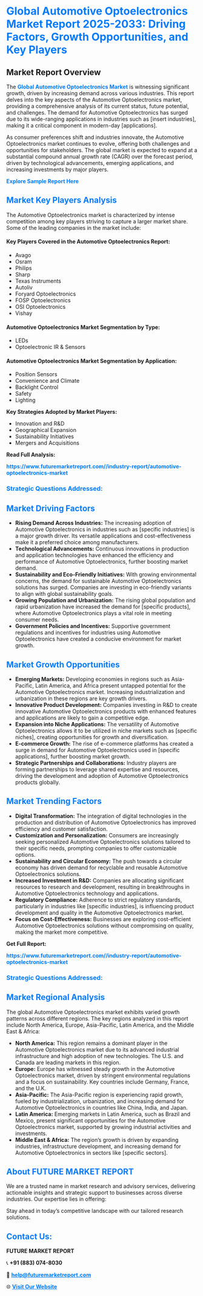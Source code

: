 <h1 style="color: #007BFF;">Global Automotive Optoelectronics Market Report 2025-2033: Driving Factors, Growth Opportunities, and Key Players</h1>

<section id="overview">
<h2>Market Report Overview</h2>
<p>The <a href="https://www.futuremarketreport.com//industry-report/automotive-optoelectronics-market" style="color: #007BFF; text-decoration: none;"><strong>Global Automotive Optoelectronics Market</strong></a> is witnessing significant growth, driven by increasing demand across various industries. This report delves into the key aspects of the Automotive Optoelectronics market, providing a comprehensive analysis of its current status, future potential, and challenges. The demand for Automotive Optoelectronics has surged due to its wide-ranging applications in industries such as [insert industries], making it a critical component in modern-day [applications].</p>
<p>As consumer preferences shift and industries innovate, the Automotive Optoelectronics market continues to evolve, offering both challenges and opportunities for stakeholders. The global market is expected to expand at a substantial compound annual growth rate (CAGR) over the forecast period, driven by technological advancements, emerging applications, and increasing investments by major players.</p>
</section>

<section id="overview">
<p><a href="https://www.futuremarketreport.com//request-sample/reportId=62478" style="color: #007BFF; text-decoration: none;"><strong>Explore Sample Report Here</strong></a></p>
</section>

<section id="key-players">
<h2 style="color: #007BFF;">Market Key Players Analysis</h2>
<p>The Automotive Optoelectronics market is characterized by intense competition among key players striving to capture a larger market share. Some of the leading companies in the market include:</p>
<h4>Key Players Covered in the Automotive Optoelectronics Report:</h4>
<ul><li>Avago</li><li>Osram</li><li>Philips</li><li>Sharp</li><li>Texas Instruments</li><li>Autoliv</li><li>Foryard Optoelectronics</li><li>FOSP Optoelectronics</li><li>OSI Optoelectronics</li><li>Vishay</li></ul>
<h4>Automotive Optoelectronics Market Segmentation by Type:</h4>
<ul><li>LEDs</li><li>Optoelectronic IR &amp; Sensors</li></ul>

<h4>Automotive Optoelectronics Market Segmentation by Application:</h4>
<ul><li>Position Sensors</li><li>Convenience and Climate</li><li>Backlight Control</li><li>Safety</li><li>Lighting</li></ul>
<p><strong>Key Strategies Adopted by Market Players:</strong></p>
<ul>
<li>Innovation and R&D</li>
<li>Geographical Expansion</li>
<li>Sustainability Initiatives</li>
<li>Mergers and Acquisitions</li>
</ul>
</section>

<section>
<p><strong>Read Full Analysis: </strong></p><a href="https://www.futuremarketreport.com//industry-report/automotive-optoelectronics-market" style="color: #007BFF; text-decoration: none;"><strong>https://www.futuremarketreport.com//industry-report/automotive-optoelectronics-market</strong></a>
<h3 style="color: #007BFF;">Strategic Questions Addressed:</h3>
</section>

<section id="driving-factors">
<h2 style="color: #007BFF;">Market Driving Factors</h2>
<ul>
<li><strong>Rising Demand Across Industries:</strong> The increasing adoption of Automotive Optoelectronics in industries such as [specific industries] is a major growth driver. Its versatile applications and cost-effectiveness make it a preferred choice among manufacturers.</li>
<li><strong>Technological Advancements:</strong> Continuous innovations in production and application technologies have enhanced the efficiency and performance of Automotive Optoelectronics, further boosting market demand.</li>
<li><strong>Sustainability and Eco-Friendly Initiatives:</strong> With growing environmental concerns, the demand for sustainable Automotive Optoelectronics solutions has surged. Companies are investing in eco-friendly variants to align with global sustainability goals.</li>
<li><strong>Growing Population and Urbanization:</strong> The rising global population and rapid urbanization have increased the demand for [specific products], where Automotive Optoelectronics plays a vital role in meeting consumer needs.</li>
<li><strong>Government Policies and Incentives:</strong> Supportive government regulations and incentives for industries using Automotive Optoelectronics have created a conducive environment for market growth.</li>
</ul>
</section>

<section id="growth-opportunities">
<h2 style="color: #007BFF;">Market Growth Opportunities</h2>
<ul>
<li><strong>Emerging Markets:</strong> Developing economies in regions such as Asia-Pacific, Latin America, and Africa present untapped potential for the Automotive Optoelectronics market. Increasing industrialization and urbanization in these regions are key growth drivers.</li>
<li><strong>Innovative Product Development:</strong> Companies investing in R&D to create innovative Automotive Optoelectronics products with enhanced features and applications are likely to gain a competitive edge.</li>
<li><strong>Expansion into Niche Applications:</strong> The versatility of Automotive Optoelectronics allows it to be utilized in niche markets such as [specific niches], creating opportunities for growth and diversification.</li>
<li><strong>E-commerce Growth:</strong> The rise of e-commerce platforms has created a surge in demand for Automotive Optoelectronics used in [specific applications], further boosting market growth.</li>
<li><strong>Strategic Partnerships and Collaborations:</strong> Industry players are forming partnerships to leverage shared expertise and resources, driving the development and adoption of Automotive Optoelectronics products globally.</li>
</ul>
</section>

<section id="trending-factors">
<h2 style="color: #007BFF;">Market Trending Factors</h2>
<ul>
<li><strong>Digital Transformation:</strong> The integration of digital technologies in the production and distribution of Automotive Optoelectronics has improved efficiency and customer satisfaction.</li>
<li><strong>Customization and Personalization:</strong> Consumers are increasingly seeking personalized Automotive Optoelectronics solutions tailored to their specific needs, prompting companies to offer customizable options.</li>
<li><strong>Sustainability and Circular Economy:</strong> The push towards a circular economy has driven demand for recyclable and reusable Automotive Optoelectronics solutions.</li>
<li><strong>Increased Investment in R&D:</strong> Companies are allocating significant resources to research and development, resulting in breakthroughs in Automotive Optoelectronics technology and applications.</li>
<li><strong>Regulatory Compliance:</strong> Adherence to strict regulatory standards, particularly in industries like [specific industries], is influencing product development and quality in the Automotive Optoelectronics market.</li>
<li><strong>Focus on Cost-Effectiveness:</strong> Businesses are exploring cost-efficient Automotive Optoelectronics solutions without compromising on quality, making the market more competitive.</li>
</ul>
</section>

<section>
<p><strong>Get Full Report: </strong></p><a href="https://www.futuremarketreport.com//industry-report/automotive-optoelectronics-market" style="color: #007BFF; text-decoration: none;"><strong>https://www.futuremarketreport.com//industry-report/automotive-optoelectronics-market</strong></a>
<h3 style="color: #007BFF;">Strategic Questions Addressed:</h3>
</section>


<section id="regional-analysis">
<h2 style="color: #007BFF;">Market Regional Analysis</h2>
<p>The global Automotive Optoelectronics market exhibits varied growth patterns across different regions. The key regions analyzed in this report include North America, Europe, Asia-Pacific, Latin America, and the Middle East & Africa:</p>
<ul>
<li><strong>North America:</strong> This region remains a dominant player in the Automotive Optoelectronics market due to its advanced industrial infrastructure and high adoption of new technologies. The U.S. and Canada are leading markets in this region.</li>
<li><strong>Europe:</strong> Europe has witnessed steady growth in the Automotive Optoelectronics market, driven by stringent environmental regulations and a focus on sustainability. Key countries include Germany, France, and the U.K.</li>
<li><strong>Asia-Pacific:</strong> The Asia-Pacific region is experiencing rapid growth, fueled by industrialization, urbanization, and increasing demand for Automotive Optoelectronics in countries like China, India, and Japan.</li>
<li><strong>Latin America:</strong> Emerging markets in Latin America, such as Brazil and Mexico, present significant opportunities for the Automotive Optoelectronics market, supported by growing industrial activities and investments.</li>
<li><strong>Middle East & Africa:</strong> The region’s growth is driven by expanding industries, infrastructure development, and increasing demand for Automotive Optoelectronics in sectors like [specific sectors].</li>
</ul>
</section>

<footer>
<h2 style="color: #007BFF;">About FUTURE MARKET REPORT</h2>
<p>We are a trusted name in market research and advisory services, delivering actionable insights and strategic support to businesses across diverse industries. Our expertise lies in offering:</p>

<p>Stay ahead in today’s competitive landscape with our tailored research solutions.</p>

<h2 style="color: #007BFF;">Contact Us:</h2>
<p><strong>FUTURE MARKET REPORT</strong></p>
<p>📞 <strong>+91 (883) 074-8030</strong></p>
<p>📧 <strong><a href="mailto:help@futuremarketreport.com" style="color: #007BFF;">help@futuremarketreport.com</a></strong></p>
<p>🌐 <strong><a href="https://www.futuremarketreport.com/" style="color: #007BFF;">Visit Our Website</a></strong></p>
</footer>